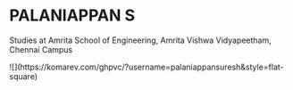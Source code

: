 <h1>PALANIAPPAN S</h1>
<p>Studies at Amrita School of Engineering, Amrita Vishwa Vidyapeetham, Chennai Campus</p>
![](https://komarev.com/ghpvc/?username=palaniappansuresh&style=flat-square)
<!--
**palaniappansuresh/palaniappansuresh** is a ✨ _special_ ✨ repository because its `README.md` (this file) appears on your GitHub profile.

Here are some ideas to get you started:

- 🔭 I’m currently working on ...
- 🌱 I’m currently learning ...
- 👯 I’m looking to collaborate on ...
- 🤔 I’m looking for help with ...
- 💬 Ask me about ...
- 📫 How to reach me: ...
- 😄 Pronouns: ...
- ⚡ Fun fact: ...
-->

